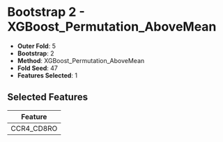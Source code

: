 # Bootstrap 2 - XGBoost_Permutation_AboveMean

- **Outer Fold**: 5
- **Bootstrap**: 2
- **Method**: XGBoost_Permutation_AboveMean
- **Fold Seed**: 47
- **Features Selected**: 1

## Selected Features

| Feature |
|---------|
| CCR4_CD8RO |

